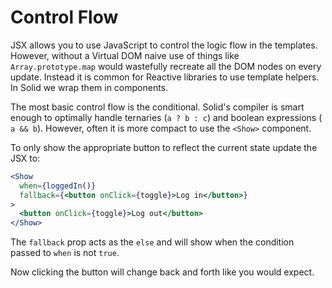 # Control Flow

JSX allows you to use JavaScript to control the logic flow in the templates. However, without a Virtual DOM naive use of things like `Array.prototype.map` would wastefully recreate all the DOM nodes on every update. Instead it is common for Reactive libraries to use template helpers. In Solid we wrap them in components.

The most basic control flow is the conditional. Solid's compiler is smart enough to optimally handle ternaries (`a ? b : c`) and boolean expressions (` a && b`). However, often it is more compact to use the `<Show>` component.

To only show the appropriate button to reflect the current state update the JSX to:
```jsx
<Show
  when={loggedIn()}
  fallback={<button onClick={toggle}>Log in</button>}
>
  <button onClick={toggle}>Log out</button>
</Show>
```
The `fallback` prop acts as the `else` and will show when the condition passed to `when` is not `true`.

Now clicking the button will change back and forth like you would expect.
